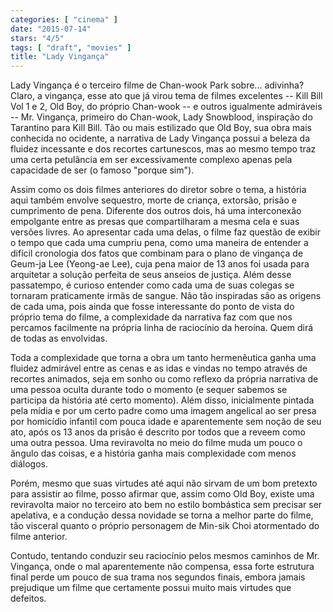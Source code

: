 ```yaml
---
categories: [ "cinema" ]
date: "2015-07-14"
stars: "4/5"
tags: [ "draft", "movies" ]
title: "Lady Vingança"
---
```

Lady Vingança é o terceiro filme de Chan-wook Park
sobre... adivinha? Claro, a vingança, esse ato que já virou tema
de filmes excelentes -- Kill Bill Vol 1 e 2, Old Boy, do próprio
Chan-wook -- e outros igualmente admiráveis -- Mr. Vingança, primeiro do
Chan-wook, Lady Snowblood, inspiração do Tarantino para Kill Bill. Tão
ou mais estilizado que Old Boy, sua obra mais conhecida no ocidente,
a narrativa de Lady Vingança possui a beleza da fluidez incessante e
dos recortes cartunescos, mas ao mesmo tempo traz uma certa petulância
em ser excessivamente complexo apenas pela capacidade de ser (o famoso
"porque sim").

Assim como os dois filmes anteriores do diretor sobre o tema, a história
aqui também envolve sequestro, morte de criança, extorsão, prisão e
cumprimento de pena. Diferente dos outros dois, há uma interconexão
empolgante entre as presas que compartilharam a mesma cela e suas
versões livres. Ao apresentar cada uma delas, o filme faz questão de
exibir o tempo que cada uma cumpriu pena, como uma maneira de entender
a difícil cronologia dos fatos que combinam para o plano de vingança
de Geum-ja Lee (Yeong-ae Lee), cuja pena maior de 13 anos foi usada
para arquitetar a solução perfeita de seus anseios de justiça. Além
desse passatempo, é curioso entender como cada uma de suas colegas se
tornaram praticamente irmãs de sangue. Não tão inspiradas são as
origens de cada uma, pois ainda que fosse interessante do ponto de vista
do próprio tema do filme, a complexidade da narrativa faz com que nos
percamos facilmente na própria linha de raciocínio da heroína. Quem
dirá de todas as envolvidas.

Toda a complexidade que torna a obra um tanto hermenêutica ganha uma
fluidez admirável entre as cenas e as idas e vindas no tempo através de
recortes animados, seja em sonho ou como reflexo da própria narrativa de
uma pessoa oculta durante todo o momento (e sequer sabemos se participa
da história até certo momento). Além disso, inicialmente pintada pela
mídia e por um certo padre como uma imagem angelical ao ser presa por
homicídio infantil com pouca idade e aparentemente sem noção de seu
ato, após os 13 anos da prisão é descrito por todos que a reveem como
uma outra pessoa. Uma reviravolta no meio do filme muda um pouco o ângulo
das coisas, e a história ganha mais complexidade com menos diálogos.

Porém, mesmo que suas virtudes até aqui não sirvam de um bom pretexto
para assistir ao filme, posso afirmar que, assim como Old Boy, existe
uma reviravolta maior no terceiro ato bem no estilo bombástica sem
precisar ser apelativa, e a condução dessa novidade se torna a melhor
parte do filme, tão visceral quanto o próprio personagem de Min-sik
Choi atormentado do filme anterior.

Contudo, tentando conduzir seu raciocínio pelos mesmos caminhos
de Mr. Vingança, onde o mal aparentemente não compensa, essa forte
estrutura final perde um pouco de sua trama nos segundos finais, embora
jamais prejudique um filme que certamente possui muito mais virtudes
que defeitos.
